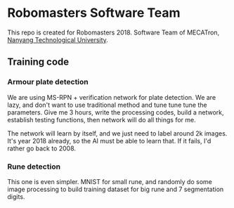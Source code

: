 # Robomasters Software Team

This repo is created for Robomasters 2018. Software Team of MECATron, [Nanyang Technological University](http://www.ntu.edu.sg).

## Training code

### Armour plate detection

We are using MS-RPN + verification network for plate detection. We are lazy, and don't want to use traditional method and tune tune tune the parameters. Give me 3 hours, write the processing codes, build a network, establish testing functions, then network will do all things for me.

The network will learn by itself, and we just need to label around 2k images. It's year 2018 already, so the AI must be able to learn that. If it fails, I'd rather go back to 2008.

### Rune detection

This one is even simpler. MNIST for small rune, and randomly do some image processing to build training dataset for big rune and 7 segmentation digits. 
